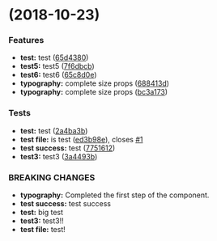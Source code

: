 <a name=""></a>
#  (2018-10-23)


### Features

* **test:** test ([65d4380](https://github.com/Adherentman/xyzUI/commit/65d4380))
* **test5:** test5 ([7f6dbcb](https://github.com/Adherentman/xyzUI/commit/7f6dbcb))
* **test6:** test6 ([65c8d0e](https://github.com/Adherentman/xyzUI/commit/65c8d0e))
* **typography:** complete size props ([688413d](https://github.com/Adherentman/xyzUI/commit/688413d))
* **typography:** complete size props ([bc3a173](https://github.com/Adherentman/xyzUI/commit/bc3a173))


### Tests

* **test:** test ([2a4ba3b](https://github.com/Adherentman/xyzUI/commit/2a4ba3b))
* **test file:** is test ([ed3b98e](https://github.com/Adherentman/xyzUI/commit/ed3b98e)), closes [#1](https://github.com/Adherentman/xyzUI/issues/1)
* **test success:** test ([7751612](https://github.com/Adherentman/xyzUI/commit/7751612))
* **test3:** test3 ([3a4493b](https://github.com/Adherentman/xyzUI/commit/3a4493b))


### BREAKING CHANGES

* **typography:** Completed the first step of the component.
* **test success:** test success
* **test:** big test
* **test3:** test3!!
* **test file:** test!



